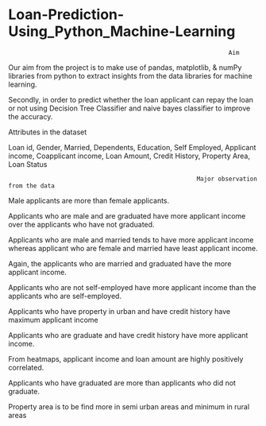 # Loan-Prediction-Using_Python_Machine-Learning
                                                 
           
                                                                  Aim

Our aim from the project is to make use of pandas, matplotlib, & numPy libraries from python to extract insights from the data libraries for machine learning.

Secondly, in order to predict whether the loan applicant can repay the loan or not using Decision Tree Classifier and naive bayes classifier to improve the accuracy.

Attributes in the dataset

Loan id, Gender, Married, Dependents, Education, Self Employed, Applicant income, Coapplicant income, Loan Amount, Credit History, Property Area, Loan Status

                                                         Major observation from the data

Male applicants are more than female applicants.

Applicants who are male and are graduated have more applicant income over the applicants who have not graduated.

Applicants who are male and married tends to have more applicant income whereas applicant who are female and married have least applicant income.

Again, the applicants who are married and graduated have the more applicant income.

Applicants who are not self-employed have more applicant income than the applicants who are self-employed.

Applicants who have property in urban and have credit history have maximum applicant income

Applicants who are graduate and have credit history have more applicant income.

From heatmaps, applicant income and loan amount are highly positively correlated.

Applicants who have graduated are more than applicants who did not graduate.

Property area is to be find more in semi urban areas and minimum in rural areas
